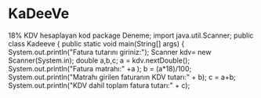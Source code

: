 # KaDeeVe
18% KDV hesaplayan kod
package Deneme;
 import java.util.Scanner;
public class Kadeeve {
    public static void main(String[] args) {
        System.out.println("Fatura tutarını giriniz:");
        Scanner kdv= new Scanner(System.in);
        double a,b,c;
        a = kdv.nextDouble();
        System.out.println("Fatura matrahı:" +a );
        b = (a*18)/100;
        System.out.println("Matrahı girilen faturanın KDV tutarı:" + b);
        c = a+b;
        System.out.println("KDV dahil toplam fatura tutarı:" + c);
